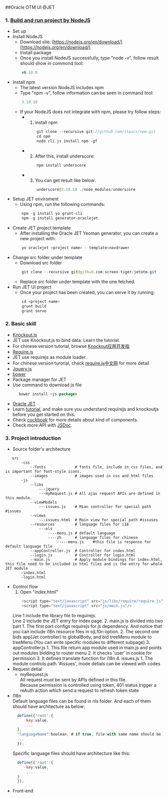 ##Oracle OTM UI @JET

### 1. [Build and run project by NodeJS](http://www.oracle.com/webfolder/technetwork/jet/globalGetStarted.html)
 
 * Set up
  * Install NodeJS 
    * Download site: [https://nodejs.org/en/download/](https://nodejs.org/en/download/)
    * Install package
    * Once you install NodeJS successfully, type "node -v", follow result should show in commond tool:
    ```java
        v6.10.0
    ```
  * Install npm
    * The latest version NodeJS includes npm
    * Type "npm -v", follow information can be seen in command tool:
    ```java
        3.10.10
    ```
    * If your NodeJS does not integrate with npm, please try follow steps:
      * 1. install npm
        ```java
            git clone --recursive git://github.com/isaacs/npm.git 
            cd npm 
            node cli.js install npm -gf 
        ```
      * 2. After this, install underscore:
        ```java
            npm install underscore
        ```
      * 3. You can get result like below:
        ```java
            underscore@3.10.10 ./node_modules/underscore 
        ```
  * Setup JET enviroment
    * Using npm, run the following commands:
    ```java
        npm -g install yo grunt-cli
        npm -g install generator-oraclejet
    ```
  * Create JET project template
    * After installing the Oracle JET Yeoman generator, you can create a new project with:
    ```java
        yo oraclejet <project name> --template=navdrawer
    ```
  * Change src folder under template
    * Download src folder 
    ```java
        git clone --recursive git@github.com:screen-tiger/jetotm.git
    ```
    * Replace src folder under template with the one fetched.
  * Run JET UI project
    * Once your project has been created, you can serve it by running:
    ```java
        cd <project name>
        grunt build
        grunt serve
    ```

### 2. Basic skill
 
 * [Knockout.js](http://learn.knockoutjs.com)
  * JET use Knockout.js to bind data. Learn the tutorial.
  * For chinese version tutorial, browse [Knockout应用开发指](http://www.cnblogs.com/TomXu/archive/2011/11/21/2257154.html)
 * [Require.js](http://requirejs.org/)
  * JET use requirejs as module loader.
  * For chinese version turorial, check [require.js中文网](http://www.requirejs.cn/) for more detail
 * [Jquery.js](http://jquery.com/)
 * [bower](https://bower.io/)
  * Package manager for JET
  * Use command to download js file
  ```java
        bower install <js-package>
   ```
 * [Oracle JET](http://www.oracle.com/technetwork/developer-tools/jet/overview/index.html)
  * Learn [tutorial](http://docs.oracle.com/middleware/jet310/jet/index.html), and make sure you understand requirejs and knockoutjs before you get started on this.
  * Check [cockbook](http://www.oracle.com/webfolder/technetwork/jet/jetCookbook.html) for more details about kind of components.
  * Check more API with [JSDoc](http://www.oracle.com/webfolder/technetwork/jet/jsdocs/index.html).

### 3. Project introduction
 * Source folder's architecture
 ```
    src
        -css
            --fonts             # fonts file, include in css files, and is important for font-style icons.
            --images            # images used in css and html files
        -js
            --libs
                ---jquery
                ---myRequest.js # All ajax request APIs are defined in this module.
            --viewModels
                ---issues.js    # Mian controller for special path #issues
            --views
                ---issues.html  # Main view for special path #issuses
            --resources         # language files for i18
                ---nls
                    ----menu.js # default language
                    ----zh      # language files for chinese
                        -----menu.js    #this file is response for default language file
            --appController.js  # Controller for index.html
            --login.js          # Controller for login.html
            --main.js           # Apply module bindings for index.html, this file need to be included in html files and is the entry for whole JET module
        -index.html
        -login.html
 ```
* Control flow
    1. Open "index.html"
    ```java
        <script type="text/javascript" src="js/libs/require/require.js"/>
        <script type="text/javascript" src="js/main.js"/>
    ```
    Line 1 include the library file to requirejs.   
    Line 2 include the JET entry for index page.
    2. main.js is divided into two part
      1. The first part configs requirejs for js dependency. And notice that you can include i18n resource files in ojL10n option.
      2. The second one bids app(Jet controller)  to globalBody, and bid treeMenu module to treeMenu (You can write specific modules to different subpage)
    3. appController.js
      1. This file return app module used in main.js and points out modules bidding to router menu
      2. It checks 'user' in cookie for permission
      3. It defines translate function for i18n
    4. issues.js
      1. The module controls path  '#issues', mode detials can be viewed with codes
* Request detial
    * myRequest.js    
    All request must be sent by APIs defined in this file.    
    Because permission is controlled using token, 401 status trigger a reAuth action which send a request to refresh token state
* I18n    
  Default language files can be found in nls folder. And each of them should have architecture as below:
  ```javascript
    define({'root':{
        key:value,
        ...
    },
    "languageName":boolean, # if true, file with same name should be found in the language folder
    ...
    });
  ```
  Specific language files should have architecture like this:
  ```javascript
    define({'root':{
        key:value,
        ...
    }
    });
  ```
* Front-end    
  
